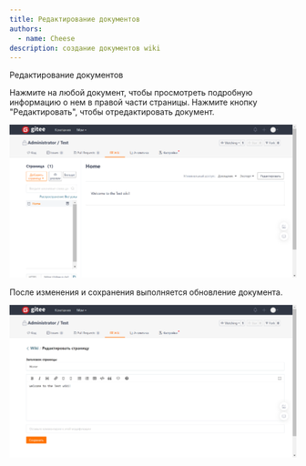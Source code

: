 ```yaml
---
title: Редактирование документов
authors:
  - name: Cheese
description: создание документов wiki
---
```


Редактирование документов

Нажмите на любой документ, чтобы просмотреть подробную информацию о нем в правой части страницы. Нажмите кнопку "Редактировать", чтобы отредактировать документ.

![Описание изображения](assets/image03.png)

После изменения и сохранения выполняется обновление документа.

![Описание изображения](assets/image04.png)
